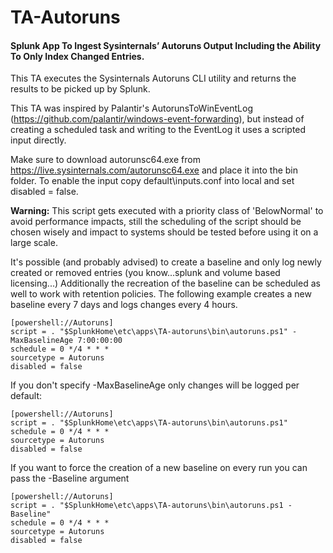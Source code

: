 # TA-Autoruns
#### Splunk App To Ingest Sysinternals’ Autoruns Output Including the Ability To Only Index Changed Entries.

This TA executes the Sysinternals Autoruns CLI utility and returns the results to be picked up by Splunk.

This TA was inspired by Palantir's AutorunsToWinEventLog (https://github.com/palantir/windows-event-forwarding),
but instead of creating a scheduled task and writing to the EventLog it uses a scripted input directly.

Make sure to download autorunsc64.exe from https://live.sysinternals.com/autorunsc64.exe and place it into the bin folder.
To enable the input copy default\inputs.conf into local and set disabled = false.

**Warning:** This script gets executed with a priority class of 'BelowNormal' to avoid performance impacts, still the scheduling of the script should be chosen wisely and impact to systems should be tested before using it on a large scale.

It's possible (and probably advised) to create a baseline and only log newly created or removed entries (you know...splunk and volume based licensing...)
Additionally the recreation of the baseline can be scheduled as well to work with retention policies.
The following example creates a new baseline every 7 days and logs changes every 4 hours.

```
[powershell://Autoruns]
script = . "$SplunkHome\etc\apps\TA-autoruns\bin\autoruns.ps1" -MaxBaselineAge 7:00:00:00
schedule = 0 */4 * * *
sourcetype = Autoruns
disabled = false
```
If you don't specify -MaxBaselineAge only changes will be logged per default:
```
[powershell://Autoruns]
script = . "$SplunkHome\etc\apps\TA-autoruns\bin\autoruns.ps1"
schedule = 0 */4 * * *
sourcetype = Autoruns
disabled = false
```
If you want to force the creation of a new baseline on every run you can pass the -Baseline argument
```
[powershell://Autoruns]
script = . "$SplunkHome\etc\apps\TA-autoruns\bin\autoruns.ps1 -Baseline"
schedule = 0 */4 * * *
sourcetype = Autoruns
disabled = false
```
